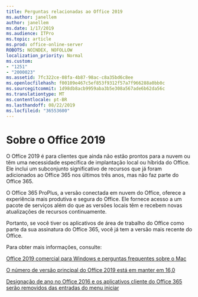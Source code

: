 ```yaml
---
title: Perguntas relacionadas ao Office 2019
ms.author: janellem
author: janellem
ms.date: 1/17/2019
ms.audience: ITPro
ms.topic: article
ms.prod: office-online-server
ROBOTS: NOINDEX, NOFOLLOW
localization_priority: Normal
ms.custom:
- "1251"
- "2000023"
ms.assetid: 7fc322ce-08fa-4b87-98ac-c8a35bd6c8ee
ms.openlocfilehash: f00109e467c5ef853f9312f57a7f966288a0bb0c
ms.sourcegitcommit: 1d98db8acb9959aba3b5e308a567ade6b62da56c
ms.translationtype: MT
ms.contentlocale: pt-BR
ms.lasthandoff: 08/22/2019
ms.locfileid: "36553600"
---
```

# <a name="about-office-2019"></a>Sobre o Office 2019

O Office 2019 é para clientes que ainda não estão prontos para a nuvem ou têm uma necessidade específica de implantação local ou híbrida do Office. Ele inclui um subconjunto significativo de recursos que já foram adicionados ao Office 365 nos últimos três anos, mas não faz parte do Office 365.
  
O Office 365 ProPlus, a versão conectada em nuvem do Office, oferece a experiência mais produtiva e segura do Office. Ele fornece acesso a um pacote de serviços além do que as versões locais têm e recebem novas atualizações de recursos continuamente.
  
Portanto, se você tiver os aplicativos de área de trabalho do Office como parte da sua assinatura do Office 365, você já tem a versão mais recente do Office.
  
Para obter mais informações, consulte:
  
[Office 2019 comercial para Windows e perguntas frequentes sobre o Mac](https://support.microsoft.com/help/4133312)
  
[O número de versão principal do Office 2019 está em manter em 16,0](https://docs.microsoft.com/deployoffice/office2019/overview)
  
[Designação de ano no Office 2016 e os aplicativos cliente do Office 365 serão removidos das entradas do menu iniciar](https://support.office.com/article/8fe5e052-76d2-49de-af30-2e84ed3da907?wt.mc_id=Alchemy_ClientDIA)
  